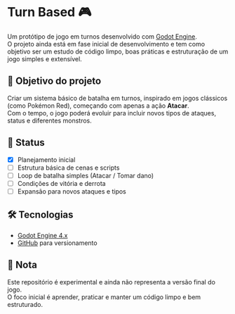 # Turn Based 🎮

Um protótipo de jogo em turnos desenvolvido com [Godot Engine](https://godotengine.org/).  
O projeto ainda está em fase inicial de desenvolvimento e tem como objetivo ser um estudo de código limpo, boas práticas e estruturação de um jogo simples e extensível.

## 🎯 Objetivo do projeto
Criar um sistema básico de batalha em turnos, inspirado em jogos clássicos (como Pokémon Red), começando com apenas a ação **Atacar**.  
Com o tempo, o jogo poderá evoluir para incluir novos tipos de ataques, status e diferentes monstros.

## 🚧 Status
- [x] Planejamento inicial  
- [ ] Estrutura básica de cenas e scripts  
- [ ] Loop de batalha simples (Atacar / Tomar dano)  
- [ ] Condições de vitória e derrota  
- [ ] Expansão para novos ataques e tipos  

## 🛠️ Tecnologias
- [Godot Engine 4.x](https://godotengine.org/)  
- [GitHub](https://github.com/) para versionamento  

## 📌 Nota
Este repositório é experimental e ainda não representa a versão final do jogo.  
O foco inicial é aprender, praticar e manter um código limpo e bem estruturado.
